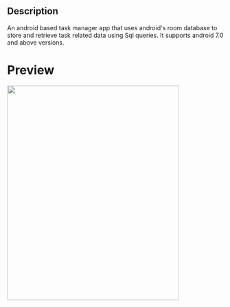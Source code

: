 ## Description
An android based task manager app that uses android's room database to store and retrieve task related data using Sql queries. It supports android 7.0 and above versions.

# Preview

<img src="preview.gif" width="400" height="500" />
